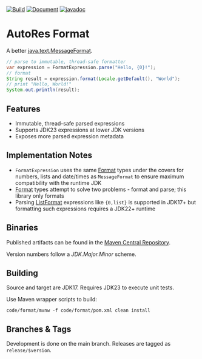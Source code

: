 [![Build](https://github.com/autores-uk/format/actions/workflows/ci.yaml/badge.svg)](https://github.com/autores-uk/format/actions/workflows/ci.yaml)
[![Document](https://github.com/autores-uk/format/actions/workflows/docs.yaml/badge.svg)](https://github.com/autores-uk/format/actions/workflows/docs.yaml)
[![javadoc](https://javadoc.io/badge2/uk.autores/format/javadoc.svg)](https://javadoc.io/doc/uk.autores/format)

# AutoRes Format

A better
[java.text.MessageFormat](https://docs.oracle.com/en/java/javase/23/docs/api/java.base/java/text/MessageFormat.html).

```java
// parse to immutable, thread-safe formatter
var expression = FormatExpression.parse("Hello, {0}!");
// format
String result = expression.format(Locale.getDefault(), "World");
// print "Hello, World!"
System.out.println(result);
```

## Features

 - Immutable, thread-safe parsed expressions
 - Supports JDK23 expressions at lower JDK versions
 - Exposes more parsed expression metadata

## Implementation Notes

 - `FormatExpression` uses the same
   [Format](https://docs.oracle.com/en/java/javase/23/docs/api/java.base/java/text/Format.html)
   types under the covers for numbers, lists and date/times as `MessageFormat` to ensure maximum compatibility with the runtime JDK
 - [Format](https://docs.oracle.com/en/java/javase/23/docs/api/java.base/java/text/Format.html)
   types attempt to solve two problems - format and parse;
   this library only formats
 - Parsing
   [ListFormat](https://docs.oracle.com/en/java/javase/23/docs/api/java.base/java/text/ListFormat.html)
   expressions like `{0,list}` is supported in JDK17+ but formatting such expressions requires a JDK22+ runtime

## Binaries

Published artifacts can be found in the
[Maven Central Repository](https://central.sonatype.com/artifact/uk.autores/format).

Version numbers follow a *JDK.Major.Minor* scheme.

## Building

Source and target are JDK17.
Requires JDK23 to execute unit tests.

Use Maven wrapper scripts to build:

```shell
code/format/mvnw -f code/format/pom.xml clean install
```

## Branches & Tags

Development is done on the main branch.
Releases are tagged as `release/$version`.
